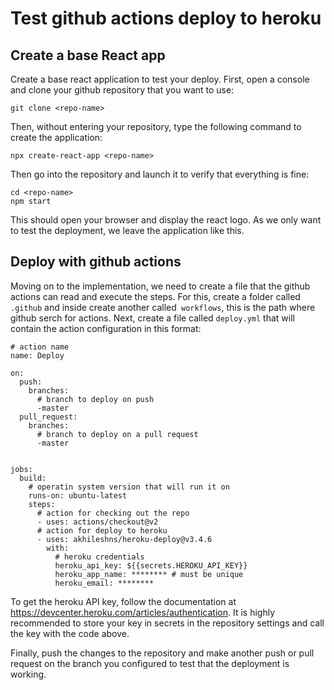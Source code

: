 # Test github actions deploy to heroku 

## Create a base React app 

Create a base react application to test your deploy. First, open a console and clone your github repository that you want to use:

```
git clone <repo-name>
```
Then, without entering your repository, type the following command to create the application:

```
npx create-react-app <repo-name>
```

Then go into the repository and launch it to verify that everything is fine:

```
cd <repo-name>
npm start
```

This should open your browser and display the react logo. As we only want to test the deployment, we leave the application like this.

## Deploy with github actions  
Moving on to the implementation, we need to create a file that the github actions can read and execute the steps. For this, create a folder called `.github` and inside create another called` workflows`, this is the path where github serch for actions. Next, create a file called `deploy.yml` that will contain the action configuration in this format: 

```
# action name 
name: Deploy

on:
  push:
    branches:
      # branch to deploy on push
      -master
  pull_request:
    branches:
      # branch to deploy on a pull request
      -master
      

jobs:
  build:
    # operatin system version that will run it on
    runs-on: ubuntu-latest
    steps:
      # action for checking out the repo
      - uses: actions/checkout@v2
      # action for deploy to heroku
      - uses: akhileshns/heroku-deploy@v3.4.6 
        with:
          # heroku credentials
          heroku_api_key: ${{secrets.HEROKU_API_KEY}}
          heroku_app_name: ******** # must be unique
          heroku_email: ********
```

To get the heroku API key, follow the documentation at https://devcenter.heroku.com/articles/authentication. It is highly recommended to store your key in secrets in the repository settings and call the key with the code above.

Finally, push the changes to the repository and make another push or pull request on the branch you configured to test that the deployment is working. 